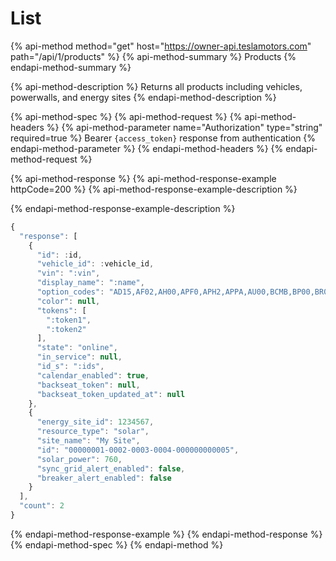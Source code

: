 # List

{% api-method method="get" host="https://owner-api.teslamotors.com" path="/api/1/products" %}
{% api-method-summary %}
Products
{% endapi-method-summary %}

{% api-method-description %}
Returns all products including vehicles, powerwalls, and energy sites
{% endapi-method-description %}

{% api-method-spec %}
{% api-method-request %}
{% api-method-headers %}
{% api-method-parameter name="Authorization" type="string" required=true %}
Bearer `{access_token}` response from authentication
{% endapi-method-parameter %}
{% endapi-method-headers %}
{% endapi-method-request %}

{% api-method-response %}
{% api-method-response-example httpCode=200 %}
{% api-method-response-example-description %}

{% endapi-method-response-example-description %}

```javascript
{
  "response": [
    {
      "id": :id,
      "vehicle_id": :vehicle_id,
      "vin": ":vin",
      "display_name": ":name",
      "option_codes": "AD15,AF02,AH00,APF0,APH2,APPA,AU00,BCMB,BP00,BR00,BS00,BTX4,CC02,CDM0,CH05,COUS,CW02,DRLH,DSH7,DV4W,FG02,FR01,GLFR,HC00,HP00,IDBO,INBPB,IX01,LP01,LT3B,MDLX,ME02,MI02,PF00,PI01,PK00,PMBL,QLPB,RCX0,RENA,RFPX,S02B,SP00,SR04,ST02,SU01,TIC4,TM00,TP03,TR01,TRA1,TW01,UM01,USSB,UTAB,WT20,X001,X003,X007,X011,X014,X021,X025,X026,X028,X031,X037,X040,X042,YFFC,SC05",
      "color": null,
      "tokens": [
        ":token1",
        ":token2"
      ],
      "state": "online",
      "in_service": null,
      "id_s": ":ids",
      "calendar_enabled": true,
      "backseat_token": null,
      "backseat_token_updated_at": null
    },
    {
      "energy_site_id": 1234567,
      "resource_type": "solar",
      "site_name": "My Site",
      "id": "00000001-0002-0003-0004-000000000005",
      "solar_power": 760,
      "sync_grid_alert_enabled": false,
      "breaker_alert_enabled": false
    }
  ],
  "count": 2
}
```
{% endapi-method-response-example %}
{% endapi-method-response %}
{% endapi-method-spec %}
{% endapi-method %}

